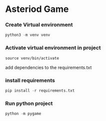 # Asteriod Game

### Create Virtual environment
```python
python3 -m venv venv
```

### Activate virtual environment in project
```
source venv/bin/activate
```

add dependencies to the requirements.txt

### install requirements
```python
pip install -r requirements.txt
```

### Run python project
```python
python -m pygame
```